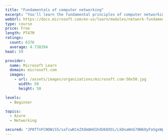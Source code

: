 ```yaml
---
title: "Fundamentals of computer networking"
excerpt: "You'll learn the fundamental principles of computer networking to prepare you for the Azure admin and developer learning paths."
webUrl: https://docs.microsoft.com/en-us/learn/modules/network-fundamentals/
type: course
price: Free
length: PT47M
ratings:
  count: 6376
  average: 4.738394
heat: 59

provider:
  name: Microsoft Learn
  domain: microsoft.com
  images:
    - url: /assets/images/organizations/microsoft.com-50x50.jpg
      width: 50
      height: 50

levels:
  - Beginner

topics:
  - Azure
  - Networking

secured: "JP8fTnFCNOWiS5/safcwKCeZXdmAHd1hdU68XOi/LkDoaWnG70WbOyFaSgxWpTk8llfyL0vEujZ7DVmdedGdDpTbLnTXOk/o+NPOZse8PN7Io5AQ12NpldgYq9up1/bw0bRqXL6RGx3SkRMXCeTa+pLR0CFQovrkAVbJ70gaf4htt+zNLke28mokmi4YKeLWNe8XM+OOCTQilmKHM1gh/a4VrlQZp+HDvdctlSr+WEN9CY+ZkDapmPCu6dYyMeCAhcUoiueSlh+mSgbvOivEOn4lqPZOUf+ZXO86+4ikvpJ3WPInzqSQ1V9d0yxZB1M6mAmpSyGBLqQ7Et/84mT8GwjXR1GTmGGMF5tLk41ZPGU/LqDNDXMu6/uBxSbxFh8P3EhEz8bqJFF6FASQYr8iTlvvG6+nv1nFbMj7wWaes9w=;tqIj82xP2vPYEVcmDxrVzw=="
---
```


